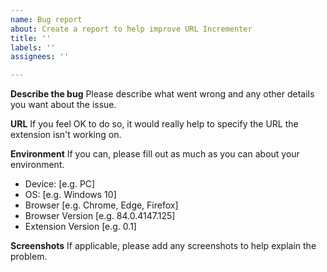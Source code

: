```yaml
---
name: Bug report
about: Create a report to help improve URL Incrementer
title: ''
labels: ''
assignees: ''

---
```


**Describe the bug**
Please describe what went wrong and any other details you want about the issue.

**URL**
If you feel OK to do so, it would really help to specify the URL the extension isn't working on.

**Environment**
If you can, please fill out as much as you can about your environment.
 - Device: [e.g. PC]
 - OS: [e.g. Windows 10]
 - Browser [e.g. Chrome, Edge, Firefox]
 - Browser Version [e.g. 84.0.4147.125]
 - Extension Version [e.g. 0.1]

 **Screenshots**
If applicable, please add any screenshots to help explain the problem.
